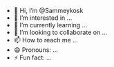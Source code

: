 - 👋 Hi, I’m @Sammeykosk
- 👀 I’m interested in ...
- 🌱 I’m currently learning ...
- 💞️ I’m looking to collaborate on ...
- 📫 How to reach me ...
- 😄 Pronouns: ...
- ⚡ Fun fact: ...

<!---
Sammeykosk/Sammeykosk is a ✨ special ✨ repository because its `README.md` (this file) appears on your GitHub profile.
You can click the Preview link to take a look at your changes.
--->
